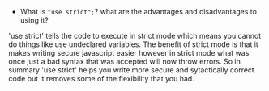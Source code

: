 * What is `"use strict";`? what are the advantages and disadvantages to using it?

'use strict' tells the code to execute in strict mode which means you cannot do things like use undeclared variables. The benefit of strict mode is that it makes writing secure javascript easier however in strict mode what was once just a bad syntax that was accepted will now throw errors. So in summary 'use strict' helps you write more secure and sytactically correct code but it removes some of the flexibility that you had.